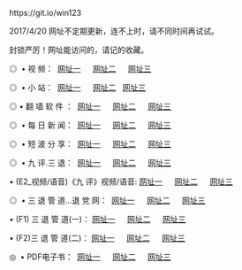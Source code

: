<p>https://git.io/win123
<p>2017/4/20 网址不定期更新，连不上时，请不同时间再试试。
<p>封锁严厉！网址能访问的，请记的收藏。
<p>◎   • 视 频： 
<a href="http://52.68.128.69/we/a1.html" target="_blank">网址一</a> 　 
<a href="http://52.68.128.69/we/a2.html" target="_blank">网址二</a> 　 
<a href="http://52.68.128.69/we/a3.html" target="_blank">网址三</a></p>
<p>◎ </span>  •  小 站：  
<a href="http://52.68.128.69/we/b1.html" target="_blank">网址一</a> 　 
<a href="http://52.68.128.69/we/b2.html" target="_blank">网址二</a>   
<a href="http://52.68.128.69/we/b3.html" target="_blank">网址三</a></p>
<p>◎  • 翻 墙 软 件 ：  
<a href="http://52.68.128.69/we/c1.html" target="_blank">网址一</a> 　 
<a href="http://52.68.128.69/we/c2.html" target="_blank">网址二</a> 　 
<a href="http://52.68.128.69/we/c3.html" target="_blank">网址三</a></p>
<p>◎ </span>  • 每 日 新 闻：  
<a href="http://52.68.128.69/we/d1.html" target="_blank">网址一</a> 　 
<a href="http://52.68.128.69/we/d2.html" target="_blank">网址二</a> 　 
<a href="http://52.68.128.69/we/d3.html" target="_blank">网址三</a></p>
<p>◎ </span>  • 短 波 分 享：  
<a href="http://52.68.128.69/we/h1.html" target="_blank">网址一</a> 　 
<a href="http://52.68.128.69/we/h2.html" target="_blank">网址二</a> 　 
<a href="http://52.68.128.69/we/h3.html" target="_blank">网址三</a></p>
<p>◎   • 九 评.三 退：  
<a href="http://52.68.128.69/we/91.html" target="_blank">网址一</a> 　 
<a href="http://52.68.128.69/we/92.html" target="_blank">网址二</a> 　 
<a href="http://52.68.128.69/we/93.html" target="_blank">网址三</a> 　</p>
<p>  • (E2_视频/语音)《九 评》视频/语音: 
<a href="http://52.68.128.69/we/n1.html" target="_blank">网址一</a> 　 
<a href="http://52.68.128.69/we/n2.html" target="_blank">网址二</a> 　 
<a href="http://52.68.128.69/we/n3.html" target="_blank">网址三</a></p>
<p>◎   • 三 退 管 道...退 党 网：  
<a href="http://52.68.128.69/we/31.html" target="_blank">网址一</a> 　 
<a href="http://52.68.128.69/we/32.html" target="_blank">网址二</a> 　 
<a href="http://52.68.128.69/we/33.html" target="_blank">网址三</a></p>
<p>  • (F1) 三 退 管 道(一)： 
<a href="http://52.68.128.69/we/t1.html" target="_blank">网址一</a> 　 
<a href="http://52.68.128.69/we/t2.html" target="_blank">网址二</a> 　 
<a href="http://52.68.128.69/we/t3.html" target="_blank">网址三</a></p>
<p>  • (F2)三 退 管 道(二)： 
<a href="http://52.68.128.69/we/t11.html" target="_blank">网址一</a> 　 
<a href="http://52.68.128.69/we/t22.html" target="_blank">网址二</a> 　 
<a href="http://52.68.128.69/we/t33.html" target="_blank">网址三</a></p>
<p>◎   • PDF电子书：  
<a href="http://52.68.128.69/we/p1.html" target="_blank">网址一</a> 　 
<a href="http://52.68.128.69/we/p2.html" target="_blank">网址二</a> 　 
<a href="http://52.68.128.69/we/p3.html" target="_blank">网址三</a></p>
